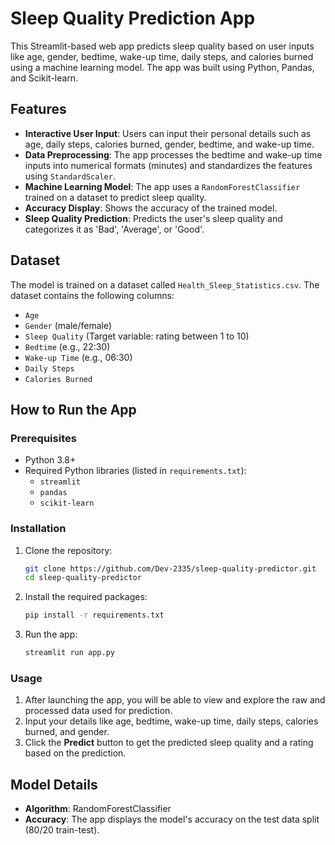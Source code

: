 # Sleep Quality Prediction App

This Streamlit-based web app predicts sleep quality based on user inputs like age, gender, bedtime, wake-up time, daily steps, and calories burned using a machine learning model. The app was built using Python, Pandas, and Scikit-learn.

## Features

- **Interactive User Input**: Users can input their personal details such as age, daily steps, calories burned, gender, bedtime, and wake-up time.
- **Data Preprocessing**: The app processes the bedtime and wake-up time inputs into numerical formats (minutes) and standardizes the features using `StandardScaler`.
- **Machine Learning Model**: The app uses a `RandomForestClassifier` trained on a dataset to predict sleep quality.
- **Accuracy Display**: Shows the accuracy of the trained model.
- **Sleep Quality Prediction**: Predicts the user's sleep quality and categorizes it as 'Bad', 'Average', or 'Good'.

## Dataset

The model is trained on a dataset called `Health_Sleep_Statistics.csv`. The dataset contains the following columns:
- `Age`
- `Gender` (male/female)
- `Sleep Quality` (Target variable: rating between 1 to 10)
- `Bedtime` (e.g., 22:30)
- `Wake-up Time` (e.g., 06:30)
- `Daily Steps`
- `Calories Burned`

## How to Run the App

### Prerequisites

- Python 3.8+
- Required Python libraries (listed in `requirements.txt`):
  - `streamlit`
  - `pandas`
  - `scikit-learn`

### Installation

1. Clone the repository:
    ```bash
    git clone https://github.com/Dev-2335/sleep-quality-predictor.git
    cd sleep-quality-predictor
    ```

2. Install the required packages:
    ```bash
    pip install -r requirements.txt
    ```

3. Run the app:
    ```bash
    streamlit run app.py
    ```

### Usage

1. After launching the app, you will be able to view and explore the raw and processed data used for prediction.
2. Input your details like age, bedtime, wake-up time, daily steps, calories burned, and gender.
3. Click the **Predict** button to get the predicted sleep quality and a rating based on the prediction.

## Model Details

- **Algorithm**: RandomForestClassifier
- **Accuracy**: The app displays the model's accuracy on the test data split (80/20 train-test).



